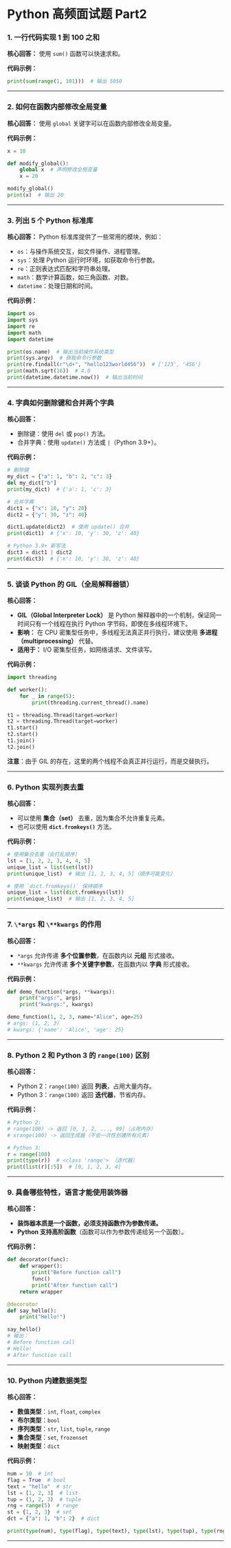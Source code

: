 # Python 高频面试题 Part2

### **1. 一行代码实现 1 到 100 之和**

**核心回答：** 使用 `sum()` 函数可以快速求和。

**代码示例：**

```python
print(sum(range(1, 101)))  # 输出 5050
```

------

### **2. 如何在函数内部修改全局变量**

**核心回答：** 使用 `global` 关键字可以在函数内部修改全局变量。

**代码示例：**

```python
x = 10

def modify_global():
    global x  # 声明修改全局变量
    x = 20

modify_global()
print(x)  # 输出 20
```

------

### **3. 列出 5 个 Python 标准库**

**核心回答：**
 Python 标准库提供了一些常用的模块，例如：

- `os`：与操作系统交互，如文件操作、进程管理。
- `sys`：处理 Python 运行时环境，如获取命令行参数。
- `re`：正则表达式匹配和字符串处理。
- `math`：数学计算函数，如三角函数、对数。
- `datetime`：处理日期和时间。

**代码示例：**

```python
import os
import sys
import re
import math
import datetime

print(os.name)  # 输出当前操作系统类型
print(sys.argv)  # 获取命令行参数
print(re.findall(r"\d+", "hello123world456"))  # ['123', '456']
print(math.sqrt(16))  # 4.0
print(datetime.datetime.now())  # 输出当前时间
```

------

### **4. 字典如何删除键和合并两个字典**

**核心回答：**

- 删除键：使用 `del` 或 `pop()` 方法。
- 合并字典：使用 `update()` 方法或 `|`（Python 3.9+）。

**代码示例：**

```python
# 删除键
my_dict = {"a": 1, "b": 2, "c": 3}
del my_dict["b"]
print(my_dict)  # {'a': 1, 'c': 3}

# 合并字典
dict1 = {"x": 10, "y": 20}
dict2 = {"y": 30, "z": 40}

dict1.update(dict2)  # 使用 update() 合并
print(dict1)  # {'x': 10, 'y': 30, 'z': 40}

# Python 3.9+ 新写法
dict3 = dict1 | dict2
print(dict3)  # {'x': 10, 'y': 30, 'z': 40}
```

------

### **5. 谈谈 Python 的 GIL（全局解释器锁）**

**核心回答：**

- **GIL（Global Interpreter Lock）** 是 Python 解释器中的一个机制，保证同一时间只有一个线程在执行 Python 字节码，即使在多线程环境下。
- **影响：** 在 CPU 密集型任务中，多线程无法真正并行执行，建议使用 **多进程（multiprocessing）** 代替。
- **适用于：** I/O 密集型任务，如网络请求、文件读写。

**代码示例：**

```python
import threading

def worker():
    for _ in range(5):
        print(threading.current_thread().name)

t1 = threading.Thread(target=worker)
t2 = threading.Thread(target=worker)
t1.start()
t2.start()
t1.join()
t2.join()
```

**注意**：由于 GIL 的存在，这里的两个线程不会真正并行运行，而是交替执行。

------

### **6. Python 实现列表去重**

**核心回答：**

- 可以使用 **集合（set）** 去重，因为集合不允许重复元素。
- 也可以使用 **`dict.fromkeys()`** 方法。

**代码示例：**

```python
# 使用集合去重（会打乱顺序）
lst = [1, 2, 2, 3, 4, 4, 5]
unique_list = list(set(lst))
print(unique_list)  # 输出 [1, 2, 3, 4, 5]（顺序可能变化）

# 使用 `dict.fromkeys()` 保持顺序
unique_list = list(dict.fromkeys(lst))
print(unique_list)  # 输出 [1, 2, 3, 4, 5]
```

------

### **7. `\*args` 和 `\**kwargs` 的作用**

**核心回答：**

- `*args` 允许传递 **多个位置参数**，在函数内以 **元组** 形式接收。
- `**kwargs` 允许传递 **多个关键字参数**，在函数内以 **字典** 形式接收。

**代码示例：**

```python
def demo_function(*args, **kwargs):
    print("args:", args)
    print("kwargs:", kwargs)

demo_function(1, 2, 3, name="Alice", age=25)
# args: (1, 2, 3)
# kwargs: {'name': 'Alice', 'age': 25}
```

------

### **8. Python 2 和 Python 3 的 `range(100)` 区别**

**核心回答：**

- Python 2：`range(100)` 返回 **列表**，占用大量内存。
- Python 3：`range(100)` 返回 **迭代器**，节省内存。

**代码示例：**

```python
# Python 2:
# range(100) -> 返回 [0, 1, 2, ..., 99]（占用内存）
# xrange(100) -> 返回生成器（不会一次性创建所有元素）

# Python 3:
r = range(100)
print(type(r))  # <class 'range'> （迭代器）
print(list(r)[:5])  # [0, 1, 2, 3, 4]
```

------

### **9. 具备哪些特性，语言才能使用装饰器**

**核心回答：**

- **装饰器本质是一个函数，必须支持函数作为参数传递。**
- **Python 支持高阶函数**（函数可以作为参数传递给另一个函数）。

**代码示例：**

```python
def decorator(func):
    def wrapper():
        print("Before function call")
        func()
        print("After function call")
    return wrapper

@decorator
def say_hello():
    print("Hello!")

say_hello()
# 输出：
# Before function call
# Hello!
# After function call
```

------

### **10. Python 内建数据类型**

**核心回答：**

- **数值类型**：`int`, `float`, `complex`
- **布尔类型**：`bool`
- **序列类型**：`str`, `list`, `tuple`, `range`
- **集合类型**：`set`, `frozenset`
- **映射类型**：`dict`

**代码示例：**

```python
num = 10  # int
flag = True  # bool
text = "hello"  # str
lst = [1, 2, 3]  # list
tup = (1, 2, 3)  # tuple
rng = range(5)  # range
st = {1, 2, 3}  # set
dct = {"a": 1, "b": 2}  # dict

print(type(num), type(flag), type(text), type(lst), type(tup), type(rng), type(st), type(dct))
```

------





